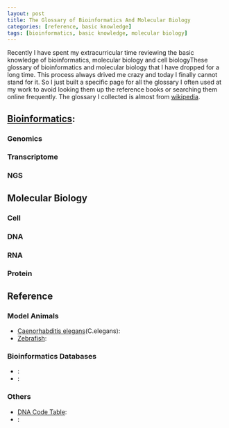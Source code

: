 ```yaml
---
layout: post
title: The Glossary of Bioinformatics And Molecular Biology
categories: [reference, basic knowledge]
tags: [bioinformatics, basic knowledge, molecular biology]
---
```


Recently I have spent my extracurricular time reviewing the basic knowledge of bioinformatics, molecular biology and cell biologyThese glossary of bioinformatics and molecular biology that I have dropped for a long time. This process always drived me crazy and today I finally cannot stand for it. So I just built a specific page for all the glossary I often used at my work to avoid looking them up the reference books or searching them online frequently. The glossary I collected is almost from [wikipedia](http://en.wikipedia.org/wiki/Main_Page).

## [Bioinformatics](http://en.wikipedia.org/wiki/Bioinformatics):

### Genomics

### Transcriptome

### NGS

## Molecular Biology

### Cell

### DNA

### RNA

### Protein

## Reference

### Model Animals

- [Caenorhabditis elegans](http://en.wikipedia.org/wiki/Caenorhabditis_elegans)(C.elegans): 
- [Zebrafish](http://en.wikipedia.org/wiki/Zebrafish):


### Bioinformatics Databases

- [](): 
- [](): 


### Others

- [DNA Code Table](http://en.wikipedia.org/wiki/DNA_codon_table): 
- []():  
